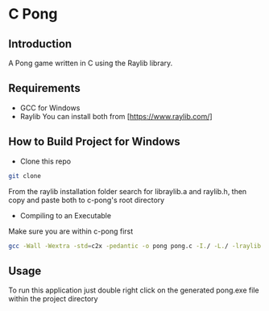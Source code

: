 # C Pong

## Introduction

A Pong game written in C using the Raylib library.  

## Requirements
* GCC for Windows
* Raylib
You can install both from [https://www.raylib.com/]


## How to Build Project for Windows

* Clone this repo 

```bash
git clone
```

From the raylib installation folder search for libraylib.a and raylib.h, then copy and paste both to c-pong's root directory 

* Compiling to an Executable

Make sure you are within c-pong first

```bash
gcc -Wall -Wextra -std=c2x -pedantic -o pong pong.c -I./ -L./ -lraylib -lopengl32 -lgdi32 lwinmm
```  

## Usage

To run this application just double right click on the generated pong.exe file within the project directory

